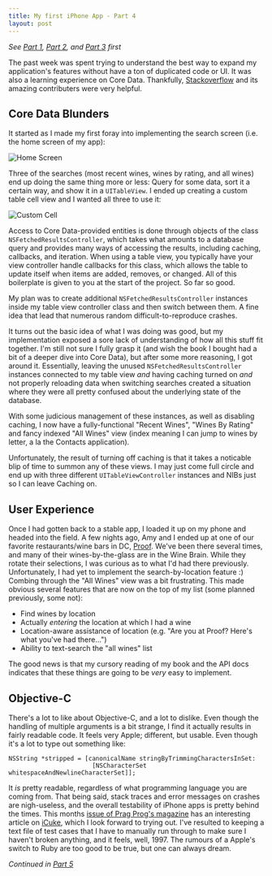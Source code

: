 ```yaml
--- 
title: My first iPhone App - Part 4
layout: post
---
```


_See [Part 1][part1], [Part 2][part2], and [Part 3][part3] first_

The past week was spent trying to understand the best way to expand my application's features without have a ton of duplicated code or UI.
It was also a learning experience on Core Data.  Thankfully, [Stackoverflow][stackoverflow] and its amazing contributers were very helpful.

## Core Data Blunders
It started as I made my first foray into implementing the search screen (i.e. the home screen of my app):
    
![Home Screen](/images/wine_brain_homescreen.jpg)

Three of the searches (most recent wines, wines by rating, and all wines) end up doing the same thing more or less: Query for some data, sort it a certain way, and show it in a <code>UITableView</code>.  I ended up creating a custom table cell view and I wanted all three to use it:

![Custom Cell](/images/wine_brain_custom_cell.jpg)

Access to Core Data-provided entities is done through objects of the class <code>NSFetchedResultsController</code>, which takes what amounts to a database query and provides many ways of accessing the results, including caching, callbacks, and iteration.  When using a table view, you typically have your view controller handle callbacks for this class, which allows the table to update itself when items are added, removes, or changed.  All of this boilerplate is given to you at the start of the project.  So far so good.

My plan was to create additional <code>NSFetchedResultsController</code> instances inside my table view controller class and then switch between them.  A fine idea that lead that numerous random difficult-to-reproduce crashes.

It turns out the basic idea of what I was doing was good, but my implementation exposed a sore lack of understanding of how all this stuff fit together.  I'm still not sure I fully grasp it (and wish the book I bought had a bit of a deeper dive into Core Data), but after some more reasoning, I got around it.  Essentially, leaving the unused <code>NSFetchedResultsController</code> instances connected to my table view *and* having caching turned on *and* not properly reloading data when switching searches created a situation where they were all pretty confused about the underlying state of the database.

With some judicious management of these instances, as well as disabling caching, I now have a fully-functional "Recent Wines", "Wines By Rating" and fancy indexed "All Wines" view (index meaning I can jump to wines by letter, a la the Contacts application).

Unfortunately, the result of turning off caching is that it takes a noticable blip of time to summon any of these views.  I may just come full circle and end up with three different <code>UITableViewController</code> instances and NIBs just so I can leave Caching on.

## User Experience

Once I had gotten back to a stable app, I loaded it up on my phone and headed into the field.  A few nights ago, Amy and I ended up at one of our favorite restaurants/wine bars in DC, [Proof][proof].  We've been there several times, and many of their wines-by-the-glass are in the Wine Brain.  While they rotate their selections, I was curious as to what I'd had there previously.  Unfortunately, I had yet to implement the search-by-location feature :)  Combing through the "All Wines" view was a bit frustrating.  This made obvious several features that are now on the top of my list (some planned previously, some not):

* Find wines by location
* Actually *entering* the location at which I had a wine
* Location-aware assistance of location (e.g. "Are you at Proof?  Here's what you've had there...")
* Ability to text-search the "all wines" list

The good news is that my cursory reading of my book and the API docs indicates that these things are going to be *very* easy to implement.

## Objective-C

There's a lot to like about Objective-C, and a lot to dislike.  Even though the handling of multiple arguments is a bit strange, I find it actually results in fairly readable code.  It feels very Apple; different, but usable.  Even though it's a lot to type out something like:

    NSString *stripped = [canonicalName stringByTrimmingCharactersInSet:
                           [NSCharacterSet whitespaceAndNewlineCharacterSet]];

It *is* pretty readable, regardless of what programming language you are coming from.  That being said, stack traces and error messages on crashes are nigh-useless, and the overall testability of iPhone apps is pretty behind the times.  This months [issue of Prag Prog's magazine][pragprog] has an interesting article on [iCuke][icuke], which I look forward to trying out.  I've resulted to keeping a text file of test cases that I have to manually run through to make sure I haven't broken anything, and it feels, well, 1997.  The rumours of a Apple's switch to Ruby are too good to be true, but one can always dream.

_Continued in [Part 5][part5]_

[part1]: /blog/2010/06/23/iphone-app-part-1.html
[part2]: /blog/2010/06/27/iphone-app-part-2.html
[part3]: /blog/2010/06/29/iphone-app-part-3.html
[part5]: /blog/2010/07/18/iphone-app-part-5.html
[stackoverflow]: http://www.stackoverflow.com
[pragprog]: http://pragprog.com/magazines
[proof]: http://www.proofdc.com
[icuke]: http://github.com/unboxed/icuke
